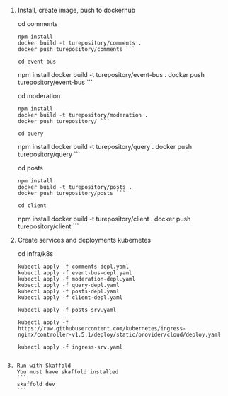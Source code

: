 
1. Install, create image, push to dockerhub

    cd comments
     ```
    npm install
    docker build -t turepository/comments .
    docker push turepository/comments ```

    cd event-bus
     ```
    npm install
    docker build -t turepository/event-bus .
    docker push turepository/event-bus ```

    cd moderation
     ```
    npm install
    docker build -t turepository/moderation .
    docker push turepository/ ```

    cd query
     ```
    npm install
    docker build -t turepository/query .
    docker push turepository/query ```

    cd posts
     ```
    npm install
    docker build -t turepository/posts .
    docker push turepository/posts ```

    cd client
     ```
    npm install
    docker build -t turepository/client .
    docker push turepository/client ```
 
2. Create services and deployments kubernetes

    cd infra/k8s
     ```
    kubectl apply -f comments-depl.yaml   
    kubectl apply -f event-bus-depl.yaml  
    kubectl apply -f moderation-depl.yaml   
    kubectl apply -f query-depl.yaml 
    kubectl apply -f posts-depl.yaml   
    kubectl apply -f client-depl.yaml  

    kubectl apply -f posts-srv.yaml  

    kubectl apply -f https://raw.githubusercontent.com/kubernetes/ingress-nginx/controller-v1.5.1/deploy/static/provider/cloud/deploy.yaml

    kubectl apply -f ingress-srv.yaml 
 ```

3. Run with Skaffold
    You must have skaffold installed
    ```
    skaffold dev
    ```





